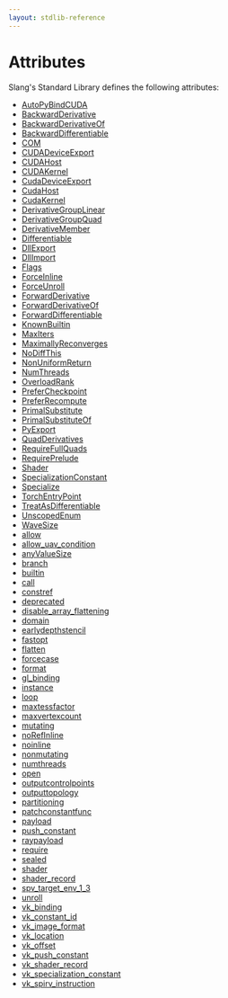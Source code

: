 ```yaml
---
layout: stdlib-reference
---
```

# Attributes

Slang's Standard Library defines the following attributes:

- [AutoPyBindCUDA](autopybindcuda-046abcd)
- [BackwardDerivative](backwardderivative-08)
- [BackwardDerivativeOf](backwardderivativeof-08i)
- [BackwardDifferentiable](backwarddifferentiable-08)
- [COM](com-012)
- [CUDADeviceExport](cudadeviceexport-01234a)
- [CUDAHost](cudahost-01234)
- [CUDAKernel](cudakernel-01234)
- [CudaDeviceExport](cudadeviceexport-04a)
- [CudaHost](cudahost-04)
- [CudaKernel](cudakernel-04)
- [DerivativeGroupLinear](derivativegrouplinear-0af)
- [DerivativeGroupQuad](derivativegroupquad-0af)
- [DerivativeMember](derivativemember-0a)
- [Differentiable](differentiable-0)
- [DllExport](dllexport-03)
- [DllImport](dllimport-03)
- [Flags](flags-0)
- [ForceInline](forceinline-05)
- [ForceUnroll](forceunroll-05)
- [ForwardDerivative](forwardderivative-07)
- [ForwardDerivativeOf](forwardderivativeof-07h)
- [ForwardDifferentiable](forwarddifferentiable-07)
- [KnownBuiltin](knownbuiltin-05)
- [MaxIters](maxiters-03)
- [MaximallyReconverges](maximallyreconverges-09)
- [NoDiffThis](nodiffthis-026)
- [NonUniformReturn](nonuniformreturn-03a)
- [NumThreads](numthreads-03)
- [OverloadRank](overloadrank-08)
- [PreferCheckpoint](prefercheckpoint-06)
- [PreferRecompute](preferrecompute-06)
- [PrimalSubstitute](primalsubstitute-06)
- [PrimalSubstituteOf](primalsubstituteof-06g)
- [PyExport](pyexport-02)
- [QuadDerivatives](quadderivatives-04)
- [RequireFullQuads](requirefullquads-07b)
- [RequirePrelude](requireprelude-07)
- [Shader](shader-0)
- [SpecializationConstant](specializationconstant-0e)
- [Specialize](specialize-0)
- [TorchEntryPoint](torchentrypoint-05a)
- [TreatAsDifferentiable](treatasdifferentiable-057)
- [UnscopedEnum](unscopedenum-08)
- [WaveSize](wavesize-04)
- [allow](allow)
- [allow\_uav\_condition](allow_uav_condition)
- [anyValueSize](anyvaluesize-38)
- [branch](branch)
- [builtin](builtin)
- [call](call)
- [constref](constref)
- [deprecated](deprecated)
- [disable\_array\_flattening](disable_array_flattening)
- [domain](domain)
- [earlydepthstencil](earlydepthstencil)
- [fastopt](fastopt)
- [flatten](flatten)
- [forcecase](forcecase)
- [format](format)
- [gl\_binding](gl_binding)
- [instance](instance)
- [loop](loop)
- [maxtessfactor](maxtessfactor)
- [maxvertexcount](maxvertexcount)
- [mutating](mutating)
- [noRefInline](norefinline-25)
- [noinline](noinline)
- [nonmutating](nonmutating)
- [numthreads](numthreads)
- [open](open)
- [outputcontrolpoints](outputcontrolpoints)
- [outputtopology](outputtopology)
- [partitioning](partitioning)
- [patchconstantfunc](patchconstantfunc)
- [payload](payload)
- [push\_constant](push_constant)
- [raypayload](raypayload)
- [require](require)
- [sealed](sealed)
- [shader](shader)
- [shader\_record](shader_record)
- [spv\_target\_env\_1\_3](spv_target_env_1_3)
- [unroll](unroll)
- [vk\_binding](vk_binding)
- [vk\_constant\_id](vk_constant_id)
- [vk\_image\_format](vk_image_format)
- [vk\_location](vk_location)
- [vk\_offset](vk_offset)
- [vk\_push\_constant](vk_push_constant)
- [vk\_shader\_record](vk_shader_record)
- [vk\_specialization\_constant](vk_specialization_constant)
- [vk\_spirv\_instruction](vk_spirv_instruction)

<!-- RTD-TOC-START
```{toctree}
:titlesonly:
:hidden:

AutoPyBindCUDA <autopybindcuda-046abcd>
BackwardDerivative <backwardderivative-08>
BackwardDerivativeOf <backwardderivativeof-08i>
BackwardDifferentiable <backwarddifferentiable-08>
COM <com-012>
CUDADeviceExport <cudadeviceexport-01234a>
CUDAHost <cudahost-01234>
CUDAKernel <cudakernel-01234>
CudaDeviceExport <cudadeviceexport-04a>
CudaHost <cudahost-04>
CudaKernel <cudakernel-04>
DerivativeGroupLinear <derivativegrouplinear-0af>
DerivativeGroupQuad <derivativegroupquad-0af>
DerivativeMember <derivativemember-0a>
Differentiable <differentiable-0>
DllExport <dllexport-03>
DllImport <dllimport-03>
Flags <flags-0>
ForceInline <forceinline-05>
ForceUnroll <forceunroll-05>
ForwardDerivative <forwardderivative-07>
ForwardDerivativeOf <forwardderivativeof-07h>
ForwardDifferentiable <forwarddifferentiable-07>
KnownBuiltin <knownbuiltin-05>
MaxIters <maxiters-03>
MaximallyReconverges <maximallyreconverges-09>
NoDiffThis <nodiffthis-026>
NonUniformReturn <nonuniformreturn-03a>
NumThreads <numthreads-03>
OverloadRank <overloadrank-08>
PreferCheckpoint <prefercheckpoint-06>
PreferRecompute <preferrecompute-06>
PrimalSubstitute <primalsubstitute-06>
PrimalSubstituteOf <primalsubstituteof-06g>
PyExport <pyexport-02>
QuadDerivatives <quadderivatives-04>
RequireFullQuads <requirefullquads-07b>
RequirePrelude <requireprelude-07>
Shader <shader-0>
SpecializationConstant <specializationconstant-0e>
Specialize <specialize-0>
TorchEntryPoint <torchentrypoint-05a>
TreatAsDifferentiable <treatasdifferentiable-057>
UnscopedEnum <unscopedenum-08>
WaveSize <wavesize-04>
allow <allow>
allow_uav_condition <allow_uav_condition>
anyValueSize <anyvaluesize-38>
branch <branch>
builtin <builtin>
call <call>
constref <constref>
deprecated <deprecated>
disable_array_flattening <disable_array_flattening>
domain <domain>
earlydepthstencil <earlydepthstencil>
fastopt <fastopt>
flatten <flatten>
forcecase <forcecase>
format <format>
gl_binding <gl_binding>
instance <instance>
loop <loop>
maxtessfactor <maxtessfactor>
maxvertexcount <maxvertexcount>
mutating <mutating>
noRefInline <norefinline-25>
noinline <noinline>
nonmutating <nonmutating>
numthreads <numthreads>
open <open>
outputcontrolpoints <outputcontrolpoints>
outputtopology <outputtopology>
partitioning <partitioning>
patchconstantfunc <patchconstantfunc>
payload <payload>
push_constant <push_constant>
raypayload <raypayload>
require <require>
sealed <sealed>
shader <shader>
shader_record <shader_record>
spv_target_env_1_3 <spv_target_env_1_3>
unroll <unroll>
vk_binding <vk_binding>
vk_constant_id <vk_constant_id>
vk_image_format <vk_image_format>
vk_location <vk_location>
vk_offset <vk_offset>
vk_push_constant <vk_push_constant>
vk_shader_record <vk_shader_record>
vk_specialization_constant <vk_specialization_constant>
vk_spirv_instruction <vk_spirv_instruction>
```
RTD-TOC-END -->
